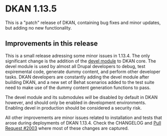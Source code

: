 # DKAN 1.13.5

This is a "patch" release of DKAN, containing bug fixes and minor
updates, but adding no new functionality.

## Improvements in this release

This is a small release adressing some minor issues in 1.13.4. The only significant change is the addition of the [devel module](https://www.drupal.org/project/devel) to DKAN core. The devel module is used by almost all Drupal developers to debug, test expiremental code, generate dummy content, and perform other developer tasks. DKAN developers are constantly adding the devel module after building DKAN, and a new set of Behat scenarios added to the test suite need to make use of the dummy content generation functions to pass.

The devel module and its submodules _will_ be disabled by default in DKAN however, and should only be enabled in development environments. Enabling devel in production should be considered a security risk.

All other improvements are minor issues related to installation and tests that arose during deployments of DKAN 1.13.4. Check the CHANGELOG and [Pull Request #2003](https://github.com/GetDKAN/dkan/pull/2003) where most of these changes are captured.
